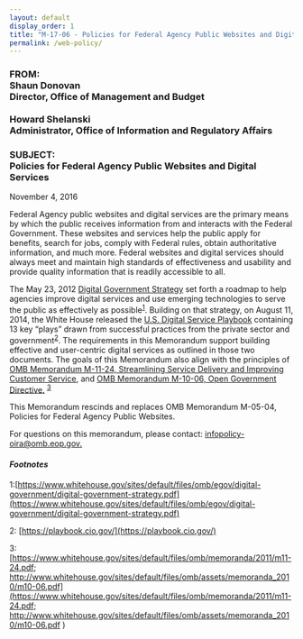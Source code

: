 ```yaml
---
layout: default
display_order: 1
title: "M-17-06 - Policies for Federal Agency Public Websites and Digital Services"
permalink: /web-policy/
---
```




<h3> FROM: <br/>Shaun Donovan <br/>Director, Office of Management and Budget<br/><br/>Howard Shelanski<br/>Administrator, Office of Information and Regulatory Affairs</h3>
<h3> SUBJECT: <br/>Policies for Federal Agency Public Websites and Digital Services</h3>

November 4, 2016
		
Federal Agency public websites and digital services are the primary means by which the public receives information from and interacts with the Federal Government. These websites and services help the public apply for benefits, search for jobs, comply with Federal rules, obtain authoritative information, and much more. Federal websites and digital services should always meet and maintain high standards of effectiveness and usability and provide quality information that is readily accessible to all. 

The May 23, 2012 [Digital Government Strategy](https://www.whitehouse.gov/sites/default/files/omb/egov/digital-government/digital-government-strategy.pdf) set forth a roadmap to help agencies improve digital services and use emerging technologies to serve the public as effectively as possible<sup>[1](#myfootnote1)</sup>.  Building on that strategy, on August 11, 2014, the White House released the [U.S. Digital Service Playbook]( https://playbook.cio.gov/) containing 13 key “plays” drawn from successful practices from the private sector and government<sup>[2](#myfootnote1)</sup>.  The requirements in this Memorandum support building effective and user-centric digital services as outlined in those two documents. The goals of this Memorandum also align with the principles of [OMB Memorandum M-11-24, Streamlining Service Delivery and Improving Customer Service]( https://www.whitehouse.gov/sites/default/files/omb/memoranda/2011/m11-24.pdf), and [OMB Memorandum M-10-06, Open Government Directive.]( https://www.whitehouse.gov/sites/default/files/omb/assets/memoranda_2010/m10-06.pdf) <sup>[3](#myfootnote1)</sup>     

This Memorandum rescinds and replaces OMB Memorandum M-05-04, Policies for Federal Agency Public Websites.  

For questions on this memorandum, please contact: [infopolicy-oira@omb.eop.gov.](mailto:infopolicy-oira@omb.eop.gov) 

#### *Footnotes*
<a name="myfootnote1">1</a>:[https://www.whitehouse.gov/sites/default/files/omb/egov/digital-government/digital-government-strategy.pdf](https://www.whitehouse.gov/sites/default/files/omb/egov/digital-government/digital-government-strategy.pdf)

<a name="myfootnote1">2</a>: [https://playbook.cio.gov/](https://playbook.cio.gov/)

<a name="myfootnote1">3</a>: [https://www.whitehouse.gov/sites/default/files/omb/memoranda/2011/m11-24.pdf; 
http://www.whitehouse.gov/sites/default/files/omb/assets/memoranda_2010/m10-06.pdf](https://www.whitehouse.gov/sites/default/files/omb/memoranda/2011/m11-24.pdf; 
http://www.whitehouse.gov/sites/default/files/omb/assets/memoranda_2010/m10-06.pdf
)
